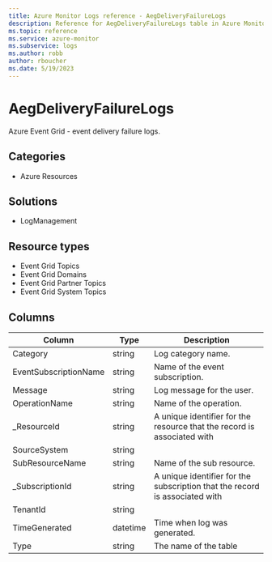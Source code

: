```yaml
---
title: Azure Monitor Logs reference - AegDeliveryFailureLogs
description: Reference for AegDeliveryFailureLogs table in Azure Monitor Logs.
ms.topic: reference
ms.service: azure-monitor
ms.subservice: logs
ms.author: robb
author: rboucher
ms.date: 5/19/2023
---
```


# AegDeliveryFailureLogs

 Azure Event Grid - event delivery failure logs.

## Categories

- Azure Resources
## Solutions

- LogManagement
## Resource types

- Event Grid Topics
- Event Grid Domains
- Event Grid Partner Topics
- Event Grid System Topics




## Columns

| Column | Type | Description |
| --- | --- | --- |
| Category | string | Log category name. |
| EventSubscriptionName | string | Name of the event subscription. |
| Message | string | Log message for the user. |
| OperationName | string | Name of the operation. |
| _ResourceId | string | A unique identifier for the resource that the record is associated with |
| SourceSystem | string |  |
| SubResourceName | string | Name of the sub resource. |
| _SubscriptionId | string | A unique identifier for the subscription that the record is associated with |
| TenantId | string |  |
| TimeGenerated | datetime | Time when log was generated. |
| Type | string | The name of the table |
